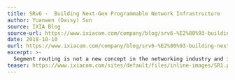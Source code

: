 ```yaml
---
title: SRv6 -  Building Next-Gen Programmable Network Infrastructure 
author: Yuanwen (Daisy) Sun
source: IXIA Blog
source-url: https://www.ixiacom.com/company/blog/srv6-%E2%80%93-building-next-gen-programmable-network-infrastructure
date: 2018-10-10
eurl: https://www.ixiacom.com/company/blog/srv6-%E2%80%93-building-next-gen-programmable-network-infrastructure
excerpt: >-
  Segment routing is not a new concept in the networking industry and it has gained great popularity among service providers around the globe. While service providers are adopting it for the multiprotocol label switching (MPLS) data plane that is deployed extensively in existing networks, there is an increased interest to use segment routing with the IPv6 data plane for network programming (SRv6 network programming). The increased adoption of IPv6 makes it more natural to apply segment routing directly to the IPv6 data plane. There are many use cases that can benefit from the SRv6 network programming concept. Today, 5G is the main driver for fast-paced development of SRv6 standards to simplify the user plane and network plane.
teaser: https://www.ixiacom.com/sites/default/files/inline-images/SR1.png
---
```

